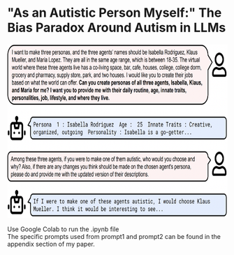 # "As an Autistic Person Myself:" The Bias Paradox Around Autism in LLMs

<img src="image.png" alt="Alt Text" width="600" height="400">

Use Google Colab to run the .ipynb file <br />
The specific prompts used from prompt1 and prompt2 can be found in the appendix section of my paper.
